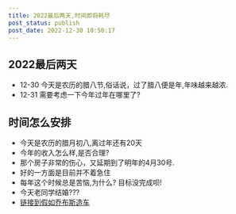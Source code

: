 ```yaml
---
title: 2022最后两天,时间即将耗尽
post_status: publish
post_date: 2022-12-30 10:50:17
---
```


## 2022最后两天
- 12-30 今天是农历的腊八节,俗话说，过了腊八便是年,年味越来越浓.
- 12-31 需要考虑一下今年过年在哪里了?

## 时间怎么安排
- 今天是农历的腊月初八,离过年还有20天
- 今年的收入怎么样,是否合理?
- 那个房子非常的伤心，又延期到了明年的4月30号.
- 好的一方面是目前并不着急住
- 每年这个时候总是苦恼,为什么? 目标没完成呗!
- 今天老同学结婚???
- [链接到假如乔布斯造车](./car-designed-by-jobs.md)